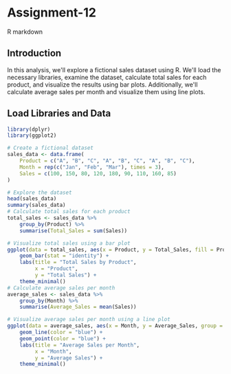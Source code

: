 # Assignment-12
R markdown
## Introduction
In this analysis, we'll explore a fictional sales dataset using R. We'll load the necessary libraries, examine the dataset, calculate total sales for each product, and visualize the results using bar plots. Additionally, we'll calculate average sales per month and visualize them using line plots.

## Load Libraries and Data

```R
library(dplyr)
library(ggplot2)

# Create a fictional dataset
sales_data <- data.frame(
    Product = c("A", "B", "C", "A", "B", "C", "A", "B", "C"),
    Month = rep(c("Jan", "Feb", "Mar"), times = 3),
    Sales = c(100, 150, 80, 120, 180, 90, 110, 160, 85)
)

# Explore the dataset
head(sales_data)
summary(sales_data)
# Calculate total sales for each product
total_sales <- sales_data %>%
    group_by(Product) %>%
    summarise(Total_Sales = sum(Sales))

# Visualize total sales using a bar plot
ggplot(data = total_sales, aes(x = Product, y = Total_Sales, fill = Product)) +
    geom_bar(stat = "identity") +
    labs(title = "Total Sales by Product",
         x = "Product",
         y = "Total Sales") +
    theme_minimal()
# Calculate average sales per month
average_sales <- sales_data %>%
    group_by(Month) %>%
    summarise(Average_Sales = mean(Sales))

# Visualize average sales per month using a line plot
ggplot(data = average_sales, aes(x = Month, y = Average_Sales, group = 1)) +
    geom_line(color = "blue") +
    geom_point(color = "blue") +
    labs(title = "Average Sales per Month",
         x = "Month",
         y = "Average Sales") +
    theme_minimal()
